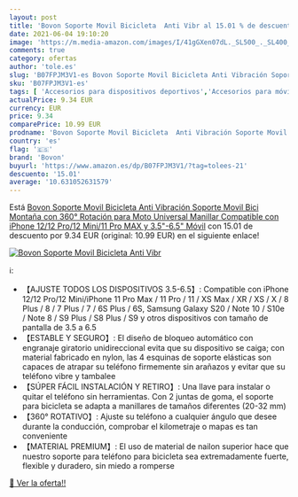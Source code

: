 ```yaml
---
layout: post
title: 'Bovon Soporte Movil Bicicleta  Anti Vibr al 15.01 % de descuento'
date: 2021-06-04 19:10:20
image: 'https://m.media-amazon.com/images/I/41gGXen07dL._SL500_._SL400_.jpg'
comments: true
category: ofertas
author: 'tole.es'
slug: 'B07FPJM3V1-es Bovon Soporte Movil Bicicleta Anti Vibración Soporte Movil...'
sku: 'B07FPJM3V1-es'
tags: [ 'Accesorios para dispositivos deportivos','Accesorios para móviles','Comunicación móvil y accesorios','Deportes y aire libre','Electrónica','Electrónica y dispositivos para el deporte','Monturas para dispositivos deportivos','Soportes para móviles','bovon','iphone', ]
actualPrice: 9.34 EUR
currency: EUR
price: 9.34
comparePrice: 10.99 EUR
prodname: 'Bovon Soporte Movil Bicicleta  Anti Vibración Soporte Movil Bici Montaña con 360° Rotación para Moto  Universal Manillar Compatible con iPhone 12/12 Pro/12 Mini/11 Pro MAX y 3.5"-6.5" Móvil'
country: 'es'
flag: '🇪🇸'
brand: 'Bovon'
buyurl: 'https://www.amazon.es/dp/B07FPJM3V1/?tag=tolees-21'
descuento: '15.01'
average: '10.631052631579'
---
```


Está [Bovon Soporte Movil Bicicleta  Anti Vibración Soporte Movil Bici Montaña con 360° Rotación para Moto  Universal Manillar Compatible con iPhone 12/12 Pro/12 Mini/11 Pro MAX y 3.5"-6.5" Móvil](https://www.amazon.es/dp/B07FPJM3V1/?tag=tolees-21) con 15.01 de descuento por 9.34 EUR (original: 10.99 EUR) en el siguiente enlace!

[![Bovon Soporte Movil Bicicleta  Anti Vibr](https://m.media-amazon.com/images/I/41gGXen07dL._SL500_._SL400_.jpg)](https://www.amazon.es/dp/B07FPJM3V1/?tag=tolees-21)

ℹ️:

- 【AJUSTE TODOS LOS DISPOSITIVOS 3.5-6.5】: Compatible con iPhone 12/12 Pro/12 Mini/iPhone 11 Pro Max / 11 Pro / 11 / XS Max / XR / XS / X / 8 Plus / 8 / 7 Plus / 7 / 6S Plus / 6S, Samsung Galaxy S20 / Note 10 / S10e / Note 8 / S9 Plus / S8 Plus / S9 y otros dispositivos con tamaño de pantalla de 3.5  a 6.5 
- 【ESTABLE Y SEGURO】: El diseño de bloqueo automático con engranaje giratorio unidireccional evita que su dispositivo se caiga; con material fabricado en nylon, las 4 esquinas de soporte elásticas son capaces de atrapar su teléfono firmemente sin arañazos y evitar que su teléfono vibre y tambalee
- 【SÚPER FÁCIL INSTALACIÓN Y RETIRO】: Una llave para instalar o quitar el teléfono sin herramientas. Con 2 juntas de goma, el soporte para bicicleta se adapta a manillares de tamaños diferentes (20-32 mm)
- 【360° ROTATIVO】: Ajuste su teléfono a cualquier ángulo que desee durante la conducción, comprobar el kilometraje o mapas es tan conveniente
- 【MATERIAL PREMIUM】: El uso de material de nailon superior hace que nuestro soporte para teléfono para bicicleta sea extremadamente fuerte, flexible y duradero, sin miedo a romperse

[🛒 Ver la oferta!!](https://www.amazon.es/dp/B07FPJM3V1/?tag=tolees-21)
